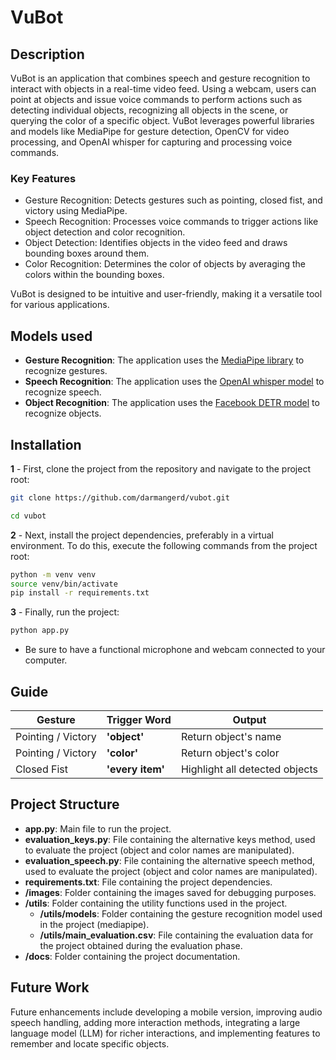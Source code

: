 # VuBot

## Description
VuBot is an application that combines speech and gesture recognition to interact with objects in a real-time video feed. Using a webcam, users can point at objects and issue voice commands to perform actions such as detecting individual objects, recognizing all objects in the scene, or querying the color of a specific object. VuBot leverages powerful libraries and models like MediaPipe for gesture detection, OpenCV for video processing, and OpenAI whisper for capturing and processing voice commands.

### Key Features
- Gesture Recognition: Detects gestures such as pointing, closed fist, and victory using MediaPipe.
- Speech Recognition: Processes voice commands to trigger actions like object detection and color recognition.
- Object Detection: Identifies objects in the video feed and draws bounding boxes around them.
- Color Recognition: Determines the color of objects by averaging the colors within the bounding boxes.
  
VuBot is designed to be intuitive and user-friendly, making it a versatile tool for various applications. 

## Models used
- **Gesture Recognition**: The application uses the [MediaPipe library](https://ai.google.dev/edge/mediapipe/solutions/vision/gesture_recognizer) to recognize gestures. 
- **Speech Recognition**: The application uses the [OpenAI whisper model](https://github.com/openai/whisper) to recognize speech.
- **Object Recognition**: The application uses the [Facebook DETR model](https://huggingface.co/facebook/detr-resnet-50) to recognize objects.

## Installation

**1** - First, clone the project from the repository and navigate to the project root:
```sh
git clone https://github.com/darmangerd/vubot.git

cd vubot
```
  
**2** - Next, install the project dependencies, preferably in a virtual environment. To do this, execute the following commands from the project root:
```sh
python -m venv venv
source venv/bin/activate
pip install -r requirements.txt
```

**3** - Finally, run the project:
```sh
python app.py
```
- Be sure to have a functional microphone and webcam connected to your computer.

## Guide

| Gesture            | Trigger Word      | Output                         |
|--------------------|-------------------|--------------------------------|
| Pointing / Victory | **'object'**      | Return object's name           |
| Pointing / Victory | **'color'**       | Return object's color          |
| Closed Fist        | **'every item'**  | Highlight all detected objects | 

## Project Structure
- **app.py**: Main file to run the project.
- **evaluation_keys.py**: File containing the alternative keys method, used to evaluate the project (object and color names are manipulated).
- **evaluation_speech.py**: File containing the alternative speech method, used to evaluate the project (object and color names are manipulated).
- **requirements.txt**: File containing the project dependencies.
- **/images**: Folder containing the images saved for debugging purposes.
- **/utils**: Folder containing the utility functions used in the project.
  - **/utils/models**: Folder containing the gesture recognition model used in the project (mediapipe).
  - **/utils/main_evaluation.csv**: File containing the evaluation data for the project obtained during the evaluation phase.
- **/docs**: Folder containing the project documentation.


## Future Work
Future enhancements include developing a mobile version, improving audio speech handling, adding more interaction methods, integrating a large language model (LLM) for richer interactions, and implementing features to remember and locate specific objects.
